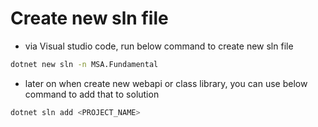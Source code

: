 # Create new sln file
- via Visual studio code, run below command to create new sln file
``` bash
dotnet new sln -n MSA.Fundamental
```

- later on when create new webapi or class library, you can use below command to add that to solution
``` bash
dotnet sln add <PROJECT_NAME>
```